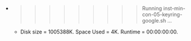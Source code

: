 * >>>>>>>>> Running inst-min-con-05-keyring-google.sh ...
  * Disk size = 1005388K. Space Used = 4K. Runtime = 00:00:00:00.
